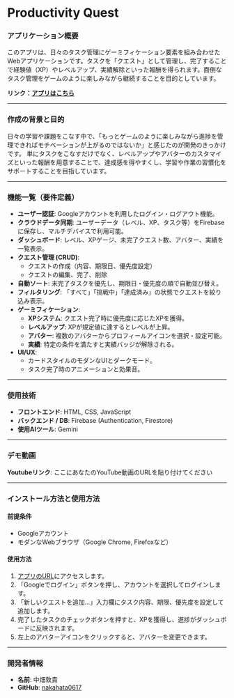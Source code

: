 # Productivity Quest

### アプリケーション概要

このアプリは、日々のタスク管理にゲーミフィケーション要素を組み合わせたWebアプリケーションです。タスクを「クエスト」として管理し、完了することで経験値（XP）やレベルアップ、実績解除といった報酬を得られます。面倒なタスク管理をゲームのように楽しみながら継続することを目的としています。

**リンク：[アプリはこちら](https://nakahata0617.github.io/task-app/)**

---

### 作成の背景と目的

日々の学習や課題をこなす中で、「もっとゲームのように楽しみながら進捗を管理できればモチベーションが上がるのではないか」と感じたのが開発のきっかけです。
単にタスクをこなすだけでなく、レベルアップやアバターのカスタマイズといった報酬を用意することで、達成感を得やすくし、学習や作業の習慣化をサポートすることを目指しています。

---

### 機能一覧（要件定義）

* **ユーザー認証**: Googleアカウントを利用したログイン・ログアウト機能。
* **クラウドデータ同期**: ユーザーデータ（レベル、XP、タスク等）をFirebaseに保存し、マルチデバイスで利用可能。
* **ダッシュボード**: レベル、XPゲージ、未完了クエスト数、アバター、実績を一覧表示。
* **クエスト管理 (CRUD)**:
    * クエストの作成（内容、期限日、優先度設定）
    * クエストの編集、完了、削除
* **自動ソート**: 未完了タスクを優先し、期限日・優先度の順で自動並び替え。
* **フィルタリング**: 「すべて」「挑戦中」「達成済み」の状態でクエストを絞り込み表示。
* **ゲーミフィケーション**:
    * **XPシステム**: クエスト完了時に優先度に応じたXPを獲得。
    * **レベルアップ**: XPが規定値に達するとレベルが上昇。
    * **アバター**: 複数のアバターからプロフィールアイコンを選択・設定可能。
    * **実績**: 特定の条件を満たすと実績バッジが解除される。
* **UI/UX**:
    * カードスタイルのモダンなUIとダークモード。
    * タスク完了時のアニメーションと効果音。

---

### 使用技術

* **フロントエンド**: HTML, CSS, JavaScript
* **バックエンド / DB**: Firebase (Authentication, Firestore)
* **使用AIツール**: Gemini

---

### デモ動画

**Youtubeリンク**: ここにあなたのYouTube動画のURLを貼り付けてください

---

### インストール方法と使用方法

#### 前提条件
* Googleアカウント
* モダンなWebブラウザ（Google Chrome, Firefoxなど）

#### 使用方法
1.  [アプリのURL](https://nakahata0617.github.io/task-app/)にアクセスします。
2.  「Googleでログイン」ボタンを押し、アカウントを選択してログインします。
3.  「新しいクエストを追加...」入力欄にタスク内容、期限、優先度を設定して追加します。
4.  完了したタスクのチェックボタンを押すと、XPを獲得し、進捗がダッシュボードに反映されます。
5.  左上のアバターアイコンをクリックすると、アバターを変更できます。

---

### 開発者情報
* **名前**: 中畑敦貴
* **GitHub**: [nakahata0617](https://github.com/nakahata0617)
